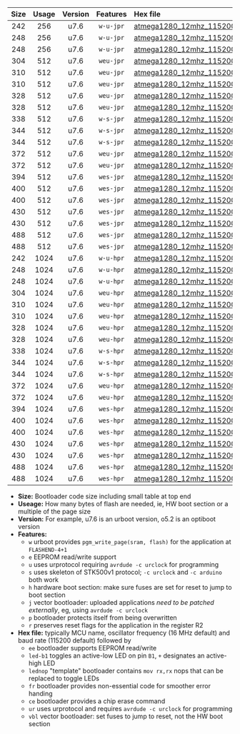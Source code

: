 |Size|Usage|Version|Features|Hex file|
|:-:|:-:|:-:|:-:|:--|
|242|256|u7.6|`w-u-jpr`|[atmega1280_12mhz_115200bps_ur_vbl.hex](https://raw.githubusercontent.com/stefanrueger/urboot/main//atmega1280_12mhz_115200bps_ur_vbl.hex)|
|248|256|u7.6|`w-u-jpr`|[atmega1280_12mhz_115200bps_led+b7_ur_vbl.hex](https://raw.githubusercontent.com/stefanrueger/urboot/main//atmega1280_12mhz_115200bps_led+b7_ur_vbl.hex)|
|248|256|u7.6|`w-u-jpr`|[atmega1280_12mhz_115200bps_lednop_ur_vbl.hex](https://raw.githubusercontent.com/stefanrueger/urboot/main//atmega1280_12mhz_115200bps_lednop_ur_vbl.hex)|
|304|512|u7.6|`weu-jpr`|[atmega1280_12mhz_115200bps_ee_ur_vbl.hex](https://raw.githubusercontent.com/stefanrueger/urboot/main//atmega1280_12mhz_115200bps_ee_ur_vbl.hex)|
|310|512|u7.6|`weu-jpr`|[atmega1280_12mhz_115200bps_ee_led+b7_ur_vbl.hex](https://raw.githubusercontent.com/stefanrueger/urboot/main//atmega1280_12mhz_115200bps_ee_led+b7_ur_vbl.hex)|
|310|512|u7.6|`weu-jpr`|[atmega1280_12mhz_115200bps_ee_lednop_ur_vbl.hex](https://raw.githubusercontent.com/stefanrueger/urboot/main//atmega1280_12mhz_115200bps_ee_lednop_ur_vbl.hex)|
|328|512|u7.6|`weu-jpr`|[atmega1280_12mhz_115200bps_ee_led+b7_fr_ur_vbl.hex](https://raw.githubusercontent.com/stefanrueger/urboot/main//atmega1280_12mhz_115200bps_ee_led+b7_fr_ur_vbl.hex)|
|328|512|u7.6|`weu-jpr`|[atmega1280_12mhz_115200bps_ee_lednop_fr_ur_vbl.hex](https://raw.githubusercontent.com/stefanrueger/urboot/main//atmega1280_12mhz_115200bps_ee_lednop_fr_ur_vbl.hex)|
|338|512|u7.6|`w-s-jpr`|[atmega1280_12mhz_115200bps_vbl.hex](https://raw.githubusercontent.com/stefanrueger/urboot/main//atmega1280_12mhz_115200bps_vbl.hex)|
|344|512|u7.6|`w-s-jpr`|[atmega1280_12mhz_115200bps_led+b7_vbl.hex](https://raw.githubusercontent.com/stefanrueger/urboot/main//atmega1280_12mhz_115200bps_led+b7_vbl.hex)|
|344|512|u7.6|`w-s-jpr`|[atmega1280_12mhz_115200bps_lednop_vbl.hex](https://raw.githubusercontent.com/stefanrueger/urboot/main//atmega1280_12mhz_115200bps_lednop_vbl.hex)|
|372|512|u7.6|`weu-jpr`|[atmega1280_12mhz_115200bps_ee_led+b7_fr_ce_ur_vbl.hex](https://raw.githubusercontent.com/stefanrueger/urboot/main//atmega1280_12mhz_115200bps_ee_led+b7_fr_ce_ur_vbl.hex)|
|372|512|u7.6|`weu-jpr`|[atmega1280_12mhz_115200bps_ee_lednop_fr_ce_ur_vbl.hex](https://raw.githubusercontent.com/stefanrueger/urboot/main//atmega1280_12mhz_115200bps_ee_lednop_fr_ce_ur_vbl.hex)|
|394|512|u7.6|`wes-jpr`|[atmega1280_12mhz_115200bps_ee_vbl.hex](https://raw.githubusercontent.com/stefanrueger/urboot/main//atmega1280_12mhz_115200bps_ee_vbl.hex)|
|400|512|u7.6|`wes-jpr`|[atmega1280_12mhz_115200bps_ee_led+b7_vbl.hex](https://raw.githubusercontent.com/stefanrueger/urboot/main//atmega1280_12mhz_115200bps_ee_led+b7_vbl.hex)|
|400|512|u7.6|`wes-jpr`|[atmega1280_12mhz_115200bps_ee_lednop_vbl.hex](https://raw.githubusercontent.com/stefanrueger/urboot/main//atmega1280_12mhz_115200bps_ee_lednop_vbl.hex)|
|430|512|u7.6|`wes-jpr`|[atmega1280_12mhz_115200bps_ee_led+b7_fr_vbl.hex](https://raw.githubusercontent.com/stefanrueger/urboot/main//atmega1280_12mhz_115200bps_ee_led+b7_fr_vbl.hex)|
|430|512|u7.6|`wes-jpr`|[atmega1280_12mhz_115200bps_ee_lednop_fr_vbl.hex](https://raw.githubusercontent.com/stefanrueger/urboot/main//atmega1280_12mhz_115200bps_ee_lednop_fr_vbl.hex)|
|488|512|u7.6|`wes-jpr`|[atmega1280_12mhz_115200bps_ee_led+b7_fr_ce_vbl.hex](https://raw.githubusercontent.com/stefanrueger/urboot/main//atmega1280_12mhz_115200bps_ee_led+b7_fr_ce_vbl.hex)|
|488|512|u7.6|`wes-jpr`|[atmega1280_12mhz_115200bps_ee_lednop_fr_ce_vbl.hex](https://raw.githubusercontent.com/stefanrueger/urboot/main//atmega1280_12mhz_115200bps_ee_lednop_fr_ce_vbl.hex)|
|242|1024|u7.6|`w-u-hpr`|[atmega1280_12mhz_115200bps_ur.hex](https://raw.githubusercontent.com/stefanrueger/urboot/main//atmega1280_12mhz_115200bps_ur.hex)|
|248|1024|u7.6|`w-u-hpr`|[atmega1280_12mhz_115200bps_led+b7_ur.hex](https://raw.githubusercontent.com/stefanrueger/urboot/main//atmega1280_12mhz_115200bps_led+b7_ur.hex)|
|248|1024|u7.6|`w-u-hpr`|[atmega1280_12mhz_115200bps_lednop_ur.hex](https://raw.githubusercontent.com/stefanrueger/urboot/main//atmega1280_12mhz_115200bps_lednop_ur.hex)|
|304|1024|u7.6|`weu-hpr`|[atmega1280_12mhz_115200bps_ee_ur.hex](https://raw.githubusercontent.com/stefanrueger/urboot/main//atmega1280_12mhz_115200bps_ee_ur.hex)|
|310|1024|u7.6|`weu-hpr`|[atmega1280_12mhz_115200bps_ee_led+b7_ur.hex](https://raw.githubusercontent.com/stefanrueger/urboot/main//atmega1280_12mhz_115200bps_ee_led+b7_ur.hex)|
|310|1024|u7.6|`weu-hpr`|[atmega1280_12mhz_115200bps_ee_lednop_ur.hex](https://raw.githubusercontent.com/stefanrueger/urboot/main//atmega1280_12mhz_115200bps_ee_lednop_ur.hex)|
|328|1024|u7.6|`weu-hpr`|[atmega1280_12mhz_115200bps_ee_led+b7_fr_ur.hex](https://raw.githubusercontent.com/stefanrueger/urboot/main//atmega1280_12mhz_115200bps_ee_led+b7_fr_ur.hex)|
|328|1024|u7.6|`weu-hpr`|[atmega1280_12mhz_115200bps_ee_lednop_fr_ur.hex](https://raw.githubusercontent.com/stefanrueger/urboot/main//atmega1280_12mhz_115200bps_ee_lednop_fr_ur.hex)|
|338|1024|u7.6|`w-s-hpr`|[atmega1280_12mhz_115200bps.hex](https://raw.githubusercontent.com/stefanrueger/urboot/main//atmega1280_12mhz_115200bps.hex)|
|344|1024|u7.6|`w-s-hpr`|[atmega1280_12mhz_115200bps_led+b7.hex](https://raw.githubusercontent.com/stefanrueger/urboot/main//atmega1280_12mhz_115200bps_led+b7.hex)|
|344|1024|u7.6|`w-s-hpr`|[atmega1280_12mhz_115200bps_lednop.hex](https://raw.githubusercontent.com/stefanrueger/urboot/main//atmega1280_12mhz_115200bps_lednop.hex)|
|372|1024|u7.6|`weu-hpr`|[atmega1280_12mhz_115200bps_ee_led+b7_fr_ce_ur.hex](https://raw.githubusercontent.com/stefanrueger/urboot/main//atmega1280_12mhz_115200bps_ee_led+b7_fr_ce_ur.hex)|
|372|1024|u7.6|`weu-hpr`|[atmega1280_12mhz_115200bps_ee_lednop_fr_ce_ur.hex](https://raw.githubusercontent.com/stefanrueger/urboot/main//atmega1280_12mhz_115200bps_ee_lednop_fr_ce_ur.hex)|
|394|1024|u7.6|`wes-hpr`|[atmega1280_12mhz_115200bps_ee.hex](https://raw.githubusercontent.com/stefanrueger/urboot/main//atmega1280_12mhz_115200bps_ee.hex)|
|400|1024|u7.6|`wes-hpr`|[atmega1280_12mhz_115200bps_ee_led+b7.hex](https://raw.githubusercontent.com/stefanrueger/urboot/main//atmega1280_12mhz_115200bps_ee_led+b7.hex)|
|400|1024|u7.6|`wes-hpr`|[atmega1280_12mhz_115200bps_ee_lednop.hex](https://raw.githubusercontent.com/stefanrueger/urboot/main//atmega1280_12mhz_115200bps_ee_lednop.hex)|
|430|1024|u7.6|`wes-hpr`|[atmega1280_12mhz_115200bps_ee_led+b7_fr.hex](https://raw.githubusercontent.com/stefanrueger/urboot/main//atmega1280_12mhz_115200bps_ee_led+b7_fr.hex)|
|430|1024|u7.6|`wes-hpr`|[atmega1280_12mhz_115200bps_ee_lednop_fr.hex](https://raw.githubusercontent.com/stefanrueger/urboot/main//atmega1280_12mhz_115200bps_ee_lednop_fr.hex)|
|488|1024|u7.6|`wes-hpr`|[atmega1280_12mhz_115200bps_ee_led+b7_fr_ce.hex](https://raw.githubusercontent.com/stefanrueger/urboot/main//atmega1280_12mhz_115200bps_ee_led+b7_fr_ce.hex)|
|488|1024|u7.6|`wes-hpr`|[atmega1280_12mhz_115200bps_ee_lednop_fr_ce.hex](https://raw.githubusercontent.com/stefanrueger/urboot/main//atmega1280_12mhz_115200bps_ee_lednop_fr_ce.hex)|

- **Size:** Bootloader code size including small table at top end
- **Useage:** How many bytes of flash are needed, ie, HW boot section or a multiple of the page size
- **Version:** For example, u7.6 is an urboot version, o5.2 is an optiboot version
- **Features:**
  + `w` urboot provides `pgm_write_page(sram, flash)` for the application at `FLASHEND-4+1`
  + `e` EEPROM read/write support
  + `u` uses urprotocol requiring `avrdude -c urclock` for programming
  + `s` uses skeleton of STK500v1 protocol; `-c urclock` and `-c arduino` both work
  + `h` hardware boot section: make sure fuses are set for reset to jump to boot section
  + `j` vector bootloader: uploaded applications *need to be patched externally*, eg, using `avrdude -c urclock`
  + `p` bootloader protects itself from being overwritten
  + `r` preserves reset flags for the application in the register R2
- **Hex file:** typically MCU name, oscillator frequency (16 MHz default) and baud rate (115200 default) followed by
  + `ee` bootloader supports EEPROM read/write
  + `led-b1` toggles an active-low LED on pin `B1`, `+` designates an active-high LED
  + `lednop` "template" bootloader contains `mov rx,rx` nops that can be replaced to toggle LEDs
  + `fr` bootloader provides non-essential code for smoother error handing
  + `ce` bootloader provides a chip erase command
  + `ur` uses urprotocol and requires `avrdude -c urclock` for programming
  + `vbl` vector bootloader: set fuses to jump to reset, not the HW boot section
